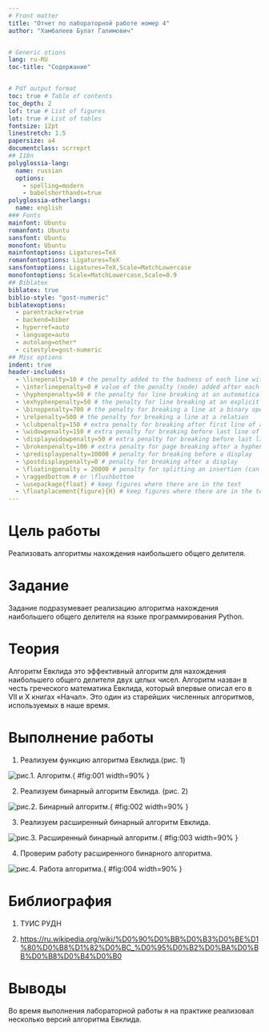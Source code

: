 ```yaml
---
# Front matter
title: "Отчет по лабораторной работе номер 4"
author: "Хамбалеев Булат Галимович"


# Generic otions
lang: ru-RU
toc-title: "Содержание"


# Pdf output format
toc: true # Table of contents
toc_depth: 2
lof: true # List of figures
lot: true # List of tables
fontsize: 12pt
linestretch: 1.5
papersize: a4
documentclass: scrreprt
## I18n
polyglossia-lang:
  name: russian
  options:
	- spelling=modern
	- babelshorthands=true
polyglossia-otherlangs:
  name: english
### Fonts
mainfont: Ubuntu
romanfont: Ubuntu
sansfont: Ubuntu
monofont: Ubuntu
mainfontoptions: Ligatures=TeX
romanfontoptions: Ligatures=TeX
sansfontoptions: Ligatures=TeX,Scale=MatchLowercase
monofontoptions: Scale=MatchLowercase,Scale=0.9
## Biblatex
biblatex: true
biblio-style: "gost-numeric"
biblatexoptions:
  - parentracker=true
  - backend=biber
  - hyperref=auto
  - language=auto
  - autolang=other*
  - citestyle=gost-numeric
## Misc options
indent: true
header-includes:
  - \linepenalty=10 # the penalty added to the badness of each line within a paragraph (no associated penalty node) Increasing the value makes tex try to have fewer lines in the paragraph.
  - \interlinepenalty=0 # value of the penalty (node) added after each line of a paragraph.
  - \hyphenpenalty=50 # the penalty for line breaking at an automatically inserted hyphen
  - \exhyphenpenalty=50 # the penalty for line breaking at an explicit hyphen
  - \binoppenalty=700 # the penalty for breaking a line at a binary operator
  - \relpenalty=500 # the penalty for breaking a line at a relation
  - \clubpenalty=150 # extra penalty for breaking after first line of a paragraph
  - \widowpenalty=150 # extra penalty for breaking before last line of a paragraph
  - \displaywidowpenalty=50 # extra penalty for breaking before last line before a display math
  - \brokenpenalty=100 # extra penalty for page breaking after a hyphenated line
  - \predisplaypenalty=10000 # penalty for breaking before a display
  - \postdisplaypenalty=0 # penalty for breaking after a display
  - \floatingpenalty = 20000 # penalty for splitting an insertion (can only be split footnote in standard LaTeX)
  - \raggedbottom # or \flushbottom
  - \usepackage{float} # keep figures where there are in the text
  - \floatplacement{figure}{H} # keep figures where there are in the text
---
```


# Цель работы

Реализовать алгоритмы нахождения наибольшего общего делителя.

# Задание

Задание подразумевает реализацию алгоритма нахождения наибольшего общего делителя на языке программирования Python.

# Теория

Алгоритм Евклида это эффективный алгоритм для нахождения наибольшего общего делителя двух целых чисел. Алгоритм назван в честь греческого математика Евклида, который впервые описал его в VII и X книгах «Начал». Это один из старейших численных алгоритмов, используемых в наше время.

# Выполнение работы

1. Реализуем функцию алгоритма Евклида.(рис. 1)


![рис.1. Алгоритм.](images/1.jpg){ #fig:001 width=90% }


2. Реализуем бинарный алгоритм Евклида. (рис. 2)


![рис.2. Бинарный алгоритм.](images/2.jpg){ #fig:002 width=90% }


3. Реализуем расширенный бинарный алгоритм Евклида.


![рис.3. Расширенный бинарный алгоритм.](images/3.jpg){ #fig:003 width=90% }


4. Проверим работу расширенного бинарного алгоритма.


![рис.4. Работа алгоритма.](images/4.jpg){ #fig:004 width=90% }


# Библиография

1. ТУИС РУДН

2. https://ru.wikipedia.org/wiki/%D0%90%D0%BB%D0%B3%D0%BE%D1%80%D0%B8%D1%82%D0%BC_%D0%95%D0%B2%D0%BA%D0%BB%D0%B8%D0%B4%D0%B0

# Выводы

Во время выполнения лабораторной работы я на практике реализовал несколько версий алгоритма Евклида.